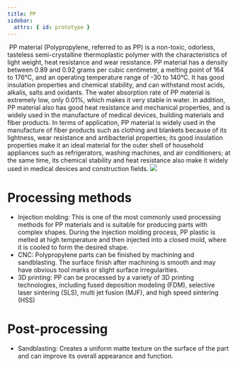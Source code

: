 ```yaml
---
title: PP
sidebar:
  attrs: { id: prototype }
---
```

‌
‌PP material (Polypropylene, referred to as PP) is a non-toxic, odorless, tasteless semi-crystalline thermoplastic polymer with the characteristics of light weight, heat resistance and wear resistance. ‌‌PP material has a density between 0.89 and 0.92 grams per cubic centimeter, a melting point of 164 to 176°C, and an operating temperature range of -30 to 140°C. It has good insulation properties and chemical stability, and can withstand most acids, alkalis, salts and oxidants. The water absorption rate of PP material is extremely low, only 0.01%, which makes it very stable in water. In addition, PP material also has good heat resistance and mechanical properties, and is widely used in the manufacture of medical devices, building materials and fiber products. In terms of application, PP material is widely used in the manufacture of fiber products such as clothing and blankets because of its lightness, wear resistance and antibacterial properties; its good insulation properties make it an ideal material for the outer shell of household appliances such as refrigerators, washing machines, and air conditioners; at the same time, its chemical stability and heat resistance also make it widely used in medical devices and construction fields.
![](https://nexmaker-profabx.oss-cn-hangzhou.aliyuncs.com/img-hwj/20241204100927130.png)
# Processing methods
* Injection molding: This is one of the most commonly used processing methods for PP materials and is suitable for producing parts with complex shapes. During the injection molding process, PP plastic is melted at high temperature and then injected into a closed mold, where it is cooled to form the desired shape.
* CNC: Polypropylene parts can be finished by machining and sandblasting. The surface finish after machining is smooth and may have obvious tool marks or slight surface irregularities.
* 3D printing: PP can be processed by a variety of 3D printing technologies, including fused deposition modeling (FDM), selective laser sintering (SLS), multi jet fusion (MJF), and high speed sintering (HSS)
# Post-processing
* Sandblasting: Creates a uniform matte texture on the surface of the part and can improve its overall appearance and function.